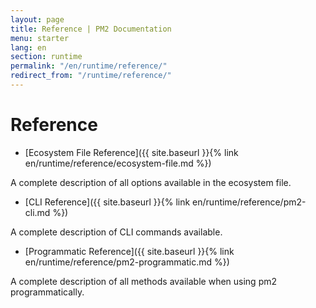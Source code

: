 ```yaml
---
layout: page
title: Reference | PM2 Documentation
menu: starter
lang: en
section: runtime
permalink: "/en/runtime/reference/"
redirect_from: "/runtime/reference/"
---
```


# Reference

- [Ecosystem File Reference]({{ site.baseurl }}{% link en/runtime/reference/ecosystem-file.md %})

A complete description of all options available in the ecosystem file.

- [CLI Reference]({{ site.baseurl }}{% link en/runtime/reference/pm2-cli.md %})

A complete description of CLI commands available.

- [Programmatic Reference]({{ site.baseurl }}{% link en/runtime/reference/pm2-programmatic.md %})

A complete description of all methods available when using pm2 programmatically.
